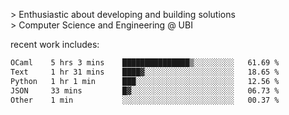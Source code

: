 
<!--<img width="1415" height="100" alt="blu" src="https://github.com/rdsilva01/rdsilva01/assets/101207588/deb060e5-d035-4f09-b511-e3f50605b207">-->

\> Enthusiastic about developing and building solutions <br>
\> Computer Science and Engineering @ UBI

<!-- <a href="https://www.rodrigosilva.live/">personal website</a> 🏁 -->

<!-- ![](https://komarev.com/ghpvc/?username=rdsilva01) -->

recent work includes:
<!--START_SECTION:waka-->

```txt
OCaml    5 hrs 3 mins    ███████████████▒░░░░░░░░░   61.69 %
Text     1 hr 31 mins    ████▓░░░░░░░░░░░░░░░░░░░░   18.65 %
Python   1 hr 1 min      ███░░░░░░░░░░░░░░░░░░░░░░   12.56 %
JSON     33 mins         █▓░░░░░░░░░░░░░░░░░░░░░░░   06.73 %
Other    1 min           ░░░░░░░░░░░░░░░░░░░░░░░░░   00.37 %
```

<!--END_SECTION:waka-->

